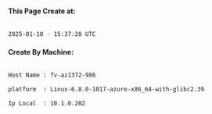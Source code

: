 
   
#### This Page Create at:

```bash

2025-01-10 - 15:37:28 UTC

```

#### Create By Machine:

```bash

Host Name : fv-az1372-986

platform  : Linux-6.8.0-1017-azure-x86_64-with-glibc2.39

Ip Local  : 10.1.0.202

```


